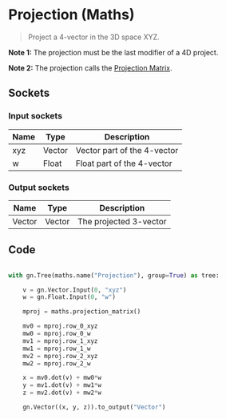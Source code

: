 # Projection (Maths)

> Project a 4-vector in the 3D space XYZ.

**Note 1:** The projection must be the last modifier of a 4D project.

**Note 2:** The projection calls the [Projection Matrix](projection_matrix.md).

## Sockets

### Input sockets

| Name        | Type        | Description                                                           |
| ----------- | ----------- | --------------------------------------------------------------------- |
| xyz         | Vector      | Vector part of the 4-vector                                           |
| w           | Float       | Float part of the 4-vector                                            |

### Output sockets

| Name        | Type        | Description                                                           |
| ----------- | ----------- | --------------------------------------------------------------------- |
| Vector      | Vector      | The projected 3-vector                                                |

## Code

``` python

with gn.Tree(maths.name("Projection"), group=True) as tree:

    v = gn.Vector.Input(0, "xyz")
    w = gn.Float.Input(0, "w")

    mproj = maths.projection_matrix()

    mv0 = mproj.row_0_xyz
    mw0 = mproj.row_0_w
    mv1 = mproj.row_1_xyz
    mw1 = mproj.row_1_w
    mv2 = mproj.row_2_xyz
    mw2 = mproj.row_2_w

    x = mv0.dot(v) + mw0*w
    y = mv1.dot(v) + mw1*w
    z = mv2.dot(v) + mw2*w

    gn.Vector((x, y, z)).to_output("Vector")

``` 
          
                
                
